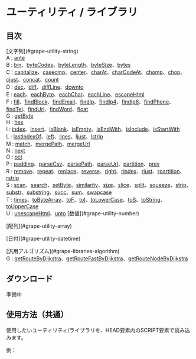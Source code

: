 # ユーティリティ / ライブラリ


## 目次


\[文字列](#grape-utility-string)
\
A 
: [ante](#grape-utility-string-ante)
\
B 
: [bin](#grape-utility-string-bin)、[byteCodes](#grape-utility-string-byteCodes)、[byteLength](#grape-utility-string-byteLength)、[byteSize](#grape-utility-string-byteSize)、[bytes](#grape-utility-string-bytes)
\
C 
: [capitalize](#grape-utility-string-capitalize)、[casecmp](#grape-utility-string-casecmp)、[center](#grape-utility-string-center)、[charAt](#grape-utility-string-charAt)、[charCodeAt](#grape-utility-string-charCodeAt)、[chomp](#grape-utility-string-chomp)、[chop](#grape-utility-string-chop)、[cjust](#grape-utility-string-cjust)、[concat](#grape-utility-string-concat)、[count](#grape-utility-string-count)
\
D 
: [dec](#grape-utility-string-dec)、[diff](#grape-utility-string-diff)、[diffLine](#grape-utility-string-diffLine)、[downto](#grape-utility-string-downto)
\
E 
: [each](#grape-utility-string-each)、[eachByte](#grape-utility-string-eachByte)、[eachChar](#grape-utility-string-eachChar)、[eachLine](#grape-utility-string-eachLine)、[escapeHtml](#grape-utility-string-escapeHtml)
\
F 
: [fill](#grape-utility-string-fill)、[findBlock](#grape-utility-string-findBlock)、[findEmail](#grape-utility-string-findEmail)、[findIp](#grape-utility-string-findIp)、[findIp4](#grape-utility-string-findIp4)、[findIp6](#grape-utility-string-findIp6)、[findPhone](#grape-utility-string-findPhone)、[findTel](#grape-utility-string-findTel)、[findUrl](#grape-utility-string-findUrl)、[findWord](#grape-utility-string-findWord)、[float](#grape-utility-string-float)
\
G 
: [getByte](#grape-utility-string-getByte)
\
H 
: [hex](#grape-utility-string-hex)
\
I 
: [index](#grape-utility-string-index)、[insert](#grape-utility-string-insert)、[isBlank](#grape-utility-string-isBlank)、[isEmpty](#grape-utility-string-isEmpty)、[isEndWith](#grape-utility-string-isEndWith)、[isInclude](#grape-utility-string-isInclude)、[isStartWith](#grape-utility-string-isStartWith)
\
L 
: [lastIndexOf](#grape-utility-string-lastIndexOf)、[left](#grape-utility-string-left)、[lines](#grape-utility-string-lines)、[ljust](#grape-utility-string-ljust)、[lstrip](#grape-utility-string-lstrip)
\
M 
: [match](#grape-utility-string-match)、[mergePath](#grape-utility-string-mergePath)、[mergeUrl](#grape-utility-string-mergeUrl)
\
N 
: [next](#grape-utility-string-next)
\
O 
: [oct](#grape-utility-string-oct)
\
P 
: [padding](#grape-utility-string-padding)、[parseCsv](#grape-utility-string-parseCsv)、[parsePath](#grape-utility-string-parsePath)、[parseUrl](#grape-utility-string-parseUrl)、[partition](#grape-utility-string-partition)、[prev](#grape-utility-string-prev)
\
R 
: [remove](#grape-utility-string-remove)、[repeat](#grape-utility-string-repeat)、[replace](#grape-utility-string-replace)、[reverse](#grape-utility-string-reverse)、[right](#grape-utility-string-right)、[rindex](#grape-utility-string-rindex)、[rjust](#grape-utility-string-rjust)、[rpartition](#grape-utility-string-rpartition)、[rstrip](#grape-utility-string-rstrip)
\
S 
: [scan](#grape-utility-string-scan)、[search](#grape-utility-string-search)、[setByte](#grape-utility-string-setByte)、[similarity](#grape-utility-string-similarity)、[size](#grape-utility-string-size)、[slice](#grape-utility-string-slice)、[split](#grape-utility-string-split)、[squeeze](#grape-utility-string-squeeze)、[strip](#grape-utility-string-strip)、[substr](#grape-utility-string-substr)、[substring](#grape-utility-string-substring)、[succ](#grape-utility-string-succ)、[sum](#grape-utility-string-sum)、[swapcase](#grape-utility-string-swapcase)
\
T 
: [times](#grape-utility-string-times)、[toByteArray](#grape-utility-string-toByteArray)、[toF](#grape-utility-string-toF)、[toI](#grape-utility-string-toI)、[toLowerCase](#grape-utility-string-toLowerCase)、[toS](#grape-utility-string-toS)、[toString](#grape-utility-string-toString)、[toUpperCase](#grape-utility-string-toUpperCase)
\
U 
: [unescapeHtml](#grape-utility-string-unescapeHtml)、[upto](#grape-utility-string-upto)
\[数値](#grape-utility-number)


\[配列](#grape-utility-array)


\[日付](#grape-utility-datetime)


\[汎用アルゴリズム](#grape-libraries-algorithm)
\
G 
: [getRouteByDijkstra](#grape-libraries-algorithm-getRouteByDijkstra)、[getRouteFastByDijkstra](#grape-libraries-algorithm-getRouteFastByDijkstra)、[getRouteNodeByDijkstra](#grape-libraries-algorithm-getRouteNodeByDijkstra)

## ダウンロード

準備中

## 使用方法（共通）


使用したいユーティリティ/ライブラリを、HEAD要素内のSCRIPT要素で読み込みます。

例：
\
    <script src="./grape-utility-string.js"></script>
    <script type="text/javascript">
    
    \// 自動的に変数 $ustr が定義されます。
    $ustr.capitalize( "hello" );   // -> "Hello"
    
    \// 任意の変数に割り当てることもできます。
    var foo = new $UStr();
    foo.capitalize( "world" );    // -> "World"
    
    \// インスタンス生成時に文字列を設定し、メソッドチェーンを使用することもできます。
    var bar = new $UStr( "utility" );
    bar.capitalize.center( 15, '-' );  // -> "----Utility----"
    
    </script>


## 文字列

<a name="grape-utility-string"></a><a name="grape-utility-string-ante"></a>
### ante


anteはantecessorの略

\
_本メソッドは、[prev](#grape-utility-string-prev)の別名です。_


<a name="grape-utility-string-bin"></a>
### bin


文字列を2進数とみなし、整数（数値）に変換します。
文字列の先頭に0bを含むことができます。
数値に変換できない場合には、0を返します。

\
\
Number ret = bin( String str )

\
str : 
変換対象の文字列を指定します。
\
ret : 
変換した数値を返します。
\

\
_関連：[dec](#grape-utility-string-dec)、[hex](#grape-utility-string-hex)、[oct](#grape-utility-string-oct)_


<a name="grape-utility-string-byteCodes"></a>
### byteCodes


\
_本メソッドは、[toByteArray](#grape-utility-string-toByteArray)の別名です。_


<a name="grape-utility-string-byteLength"></a>
### byteLength


\
_本メソッドは、[byteSize](#grape-utility-string-byteSize)の別名です。_


<a name="grape-utility-string-byteSize"></a>
### byteSize


文字列のbyteサイズを取得します。

\
\
Number ret = byteSize( String str )

\
str : 
文字列を指定します。
\
ret : byte
サイズを返します。
\

\
_本メソッドは、[byteLength](#grape-utility-string-byteLength)の別名です。
関連：[eachByte](#grape-utility-string-eachByte)、[getByte](#grape-utility-string-getByte)、[toByteArray](#grape-utility-string-toByteArray)_


<a name="grape-utility-string-bytes"></a>
### bytes


\
_本メソッドは、[eachByte](#grape-utility-string-eachByte)の別名です。_


<a name="grape-utility-string-capitalize"></a>
### capitalize


文字列（英単語）の最初の1文字目を大文字にします。

\
\
String ret = capitalize( String str )

\
str : 
変換対象の文字列を指定します。
\
ret : 
変換後の文字列を返します。
\

例：
\
    $ustr.capitalize( "capitalize" );
    > "Capitalize"

\
_関連：[casecmp](#grape-utility-string-casecmp)、[toLowerCase](#grape-utility-string-toLowerCase)、[toUpperCase](#grape-utility-string-toUpperCase)_


<a name="grape-utility-string-casecmp"></a>
### casecmp


大文字小文字を区別せずに比較します。
文字が異なる場合には、ソート順位の前後で、-1か1を返します。

\
\
Number ret = casecmp( String str1, String str2 )

\
str1 : 
比較元の文字列を指定します。
\
str2 : 
比較先の文字列を指定します。
\
ret : (0)
同じ (-1)比較元が先 (1)比較元が後
\

例：
\
    $ustr.casecmp( "abc", "Abc" );
    > 0
    $ustr.casecmp( "abc", "def" );
    > -1
          
\
_関連：[capitalize](#grape-utility-string-capitalize)、[toLowerCase](#grape-utility-string-toLowerCase)、[toUpperCase](#grape-utility-string-toUpperCase)_


<a name="grape-utility-string-center"></a>
### center


文字列を指定文字数内で中央寄せをします。

\
String ret = center( String str, Number num, String pad = " " )
\
str : 
中央寄せしたい文字列を指定します。
\
num : 
中央寄せする行の最大文字数を指定します。
\
pad : (option) 
中央寄せの際に埋める文字（デフォルトは空白文字）を指定します。
\
ret : 
中央寄せした文字列を返します。
\

例：
\
    $ustr.center( "center", 10 );
    > "  center  "
    $ustr.center( "center", 15, "-*" );
    > "-*-*center-*-*-"


\
_関連：[right](#grape-utility-string-right)、[left](#grape-utility-string-left)_


<a name="grape-utility-string-charAt"></a>
### charAt


JavaScriptのStringオブジェクトのメソッド、String.charAtと同一です。
指定文字中の、指定位置の文字を返します。
文字の位置は、1文字目を0として指定します。

\
\
String ret = charAt( String str, Number num )

\
str : 
文字列を指定します
\
num : 
取得したい文字位置を指定します。
\
ret : 
指定位置の文字を返します。
\

\
_関連：[eachChar](#grape-utility-string-eachChar)_


<a name="grape-utility-string-charCodeAt"></a>
### charCodeAt


JavaScriptのStringオブジェクトのメソッド、String.charAtと同一です。
指定文字数の指定位置の文字コード（バイトコード）を返します。
文字の位置は、1文字目を0として指定します。
文字の位置は、byte数ではなく、文字数であるため、マルチバイト文字も1文字として扱います。

\
\
String ret = charCodeAt( String str, Number num )

\
str : 
文字列を指定します
\
num : 
取得したい文字位置を指定します。
\
ret : 
指定位置の文字コードを返します。
\

\
_関連：[getByte](#grape-utility-string-getByte)、[eachByte](#grape-utility-string-eachByte)_


<a name="grape-utility-string-chomp"></a>
### chomp


文字列の末尾の改行コードを消した文字列を返します
\r, \n, \r\n は、いずれも1つの改行コードとして処理します。

\
\
String ret = chomp( String str )

\
str : 
末尾の改行コードを削除したい文字列を指定します。
\
ret : 
末尾の改行コードを削除した文字列を返します。
\

<a name="grape-utility-string-chop"></a>
### chop


文字列の末尾の文字を消した文字列を返します
ただし、末尾が\r\nによる2byteの改行コードだった場合には、2byte分を削除します。

\
\
String ret = chomp( String str )

\
str : 
末尾の文字を削除したい文字列を指定します。
\
ret : 
末尾の文字を削除した文字列を返します。
\

<a name="grape-utility-string-cjust"></a>
### cjust


\
_本メソッドは、[center](#grape-utility-string-center)の別名です。_


<a name="grape-utility-string-concat"></a>
### concat


JavaScriptのStringオブジェクトのメソッド、String.concatと同一です。
２つの文字列を連結して、１つの文字列にして返します。

\
\
String ret = concat( String org, String dest )

\
org : 
連結したい元の文字列を指定します。
\
dest : 
連結したい先の文字列を指定します。
\
ret : 
連結した文字列を返します。
\

<a name="grape-utility-string-count"></a>
### count


文字列中に含まれる、指定文字（正規表現文字列）の数を返します。
第三引数以降を指定した場合には、AND条件で対象を絞り込むことが可能です。
条件が複数存在する場合には、第四、第五引数など可変長引数での指定が可能で、これらの条件同士はANDとなります。
また、一致条件には文字列の他、正規表現を使用することが可能です。

\
\
Number ret = count( String str, String phraze, String conditions... )

\
str : 
検索元の文字列を指定します。
\
phraze : 
カウントしたい文字列（正規表現文字列）を指定します。
\
conditions : (option) 
絞り込み条件を追加指定します。
\
ret : 
カウント数を返します。
\

<a name="grape-utility-string-dec"></a>
### dec


文字列を10進数の整数（数値）に変換します。
文字列の先頭に¥または$を含むことができます。
また、文字列中に,を含むことができます。
小数点以下は無視されます。
数値に変換できない場合には、0を返します。

\
\
Number ret = dec( String str )

\
str : 
変換対象の文字列を指定します。
\
ret : 
変換した数値を返します。
\

\
_関連：[bin](#grape-utility-string-bin)、[float](#grape-utility-string-float)、[hex](#grape-utility-string-hex)、[oct](#grape-utility-string-oct)_


<a name="grape-utility-string-diff"></a>
### diff


指定した2つの文字列を比較し、同一部、追加部、削除部を出力します。
例えば、"apple"と"approach"を比較した場合に、
"apple"という文字列を編集して、"approach"という文字列にするために必要な、
編集内容が比較結果として出力されます。
具体的には、"app"は同一、"le"は削除。"roach"を追加、です。

比較結果は、以下の様なオブジェクトによる配列で返します。
配列に格納される順序は、比較元文字列を編集する順序と一致します。
\
    return_value = [
    {
    value: "app",
    type: "="
    },
    {
    value: "le",
    type: "-"
    },
    {
    value: "roach",
    type: "+"
    },
    ]

"value"のキー名には、編集内容の文字列が格納されます。
"type"のキー名には、編集方法が格納されます。
編集方法は、以下の3種類です。
\= : 編集なし。比較元と比較先で同一の文字列であることを示す。
\- : 比較元から削除される文字列
\+ : 比較先から追加された文字列

\
\
Array ret = diff( String org, String dest )

\
org : 
比較元の文字列を指定します。
\
dest : 
比較先の文字列を指定します。
\
ret : 
比較結果のオブジェクトによる配列を返します。
\

\
_関連：[diffLine](#grape-utility-string-diffLine)_


<a name="grape-utility-string-diffLine"></a>
### diffLine


指定した2つの文字列を比較し、行単位で同一部、追加部、削除部を出力します。
使用方法や戻り値の形式は、 <span class="relations">[diff](#grape-utility-string-diff)</span> と同様です。
本メソッドが異なる点は、行単位で差分を算出することであり、行内の文字の部分的な差位は出力しません。

比較結果は、以下の様なオブジェクトによる配列で返します。
配列に格納される順序は、比較元の行の順序と同一です。
\
    return_value = [
    {
    value: "1st line\n2nd line\n",
    type: "="
    },
    {
    value: "3rd line",
    type: "-"
    },
    {
    value: "4th line",
    type: "+"
    },
    ]

"value"のキー名には、行単位の文字列が配列で格納されます。
"type"のキー名には、編集方法が格納されます。
編集方法は、以下の3種類です。
\= : 編集なし。比較元と比較先で同一の行であることを示す。
\- : 比較元から削除される行
\+ : 比較先から追加された行

\
\
Array ret = diffLine( String org, String dest )

\
org : 
比較元の文字列を指定します。
\
dest : 
比較先の文字列を指定します。
\
ret : 
比較結果のオブジェクトによる配列を返します。
\

\
_関連：[diff](#grape-utility-string-diff)_


<a name="grape-utility-string-downto"></a>
### downto


開始文字列が、終了文字列になるまで「前の文字列」を繰り返し生成し、引数に指定の関数を実行します。
また、生成した「前の文字列」は、配列で戻り値として返します。
「前の文字列」がどの様に生成されるかは、 <span class="relations">[ante](#grape-utility-string-ante)、[prev](#grape-utility-string-prev)</span> を参照してください。
開始文字列から「前の文字列」を繰り返し生成する延長線上に終了文字列が無い場合には、生成される文字列は開始文字列のみとなります。
ただし、65535件を超えるて「前の文字列」は生成されません。

\
\
Array ret = downto( String org, String dest, Function block )

\
org : 
開始文字列を指定します。
\
dest : 
終了文字列を指定します。
\
ret : 
生成した文字列を配列で返します。
\

例：
\
    $ustr.downto( "d", "a" );
    > [ "d", "c", "b", "a" ]
    
    $ustr.upto( "b0b", "a9x", function( str ){ console.log(str) } );
    > "b0b"
    > "b0a"
    > "a9z"
    > "a9y"
    > "a9x"
    > [ "b0b", "b0a", "a9z", "a9y", "a9x" ]

\
_関連：[ante](#grape-utility-string-ante)、[prev](#grape-utility-string-prev)、[upto](#grape-utility-string-upto)_


<a name="grape-utility-string-each"></a>
### each


\1行づつ取り出して、ブロックを実行します

\
\
each( String str, Function fnc )

\
str : 
文字列(複数行)を指定します。
\
fnc : 1
行につき1回、thisに取り出した文字列を引き渡して実行します。
\

例：
\
    $ustr.each( "abc\ndef", function(){ 
    console.log( this ) 
    } );
    > "abc"
    > "def"

\
_本メソッドは、[eachLine](#grape-utility-string-eachLine)、[lines](#grape-utility-string-lines)の別名です。
関連：[byteSize](#grape-utility-string-byteSize)、[eachByte](#grape-utility-string-eachByte)、[eachChar](#grape-utility-string-eachChar)_


<a name="grape-utility-string-eachByte"></a>
### eachByte


\1byteづつ取り出して、ブロックを実行します

\
\
eachByte( String str, Function fnc )

\
str : 
文字列(複数行)を指定します。
\
fnc : 1byte
につき1回、thisに取り出したバイトコードを引き渡して実行します。
\

例：
\
    $ustr.eachByte( "abc", function(){ 
    console.log( this ) 
    } );
    > 0x61
    > 0x62
    > 0x63

\
_関連：[byteSize](#grape-utility-string-byteSize)、[each](#grape-utility-string-each)、[eachChar](#grape-utility-string-eachChar)、[toByteArray](#grape-utility-string-toByteArray)、[charCodeAt](#grape-utility-string-charCodeAt)_


<a name="grape-utility-string-eachChar"></a>
### eachChar


\1文字づつ取り出して、ブロックを実行します。
ただし、¥r¥nによる改行コードは2文字として扱われます

\
\
eachChar( String str, Function fnc )

\
str : 
文字列(複数行)を指定します。
\
fnc : 1
文字につき1回、thisに取り出した文字列を引き渡して実行します。
\

例：
\
    $ustr.eachChar( "abc", function(){ 
    console.log( this ) 
    } );
    > "a"
    > "b"
    > "c"

\
_関連：[each](#grape-utility-string-each)、[eachByte](#grape-utility-string-eachByte)、[charAt](#grape-utility-string-charAt)_


<a name="grape-utility-string-eachLine"></a>
### eachLine


\
_本メソッドは、[each](#grape-utility-string-each)の別名です。_


<a name="grape-utility-string-escapeHtml"></a>
### escapeHtml


文字列中の、以下の文字をエスケープ処理します。
&lt;（大なり）、&gt;（小なり）、&amp;（アンパサンド）、"（ダブルクォート）、'（シングルクォート）

\
\
String ret = escapeHtml( String str )

\
str : 
エスケープ対象の文字列を指定します。
\
ret : 
エスケープ後の文字列を返します。
\

\
_関連：[unescapeHtml](#grape-utility-string-unescapeHtml)_


<a name="grape-utility-string-fill"></a>
### fill


\
_本メソッドは、[padding](#grape-utility-string-padding)の別名です。_


<a name="grape-utility-string-findBlock"></a>
### findBlock


指定文字列中から、指定の囲み文字内の文字列を配列で取得します。
囲み文字の初期値は"(ダブルクォーテーション)です。
囲み文字を"(ダブルクォーテーション)とした場合に、""や¥"、\"といった記述でエスケープを許可するかどうかを指定することが可能です。
文字列中に囲み文字の開始が存在したが、終了が存在しなかった場合には、それらは囲み文字としては扱われません。
囲み文字列内が0文字であった場合（空文字）には、本メソッドの戻り値として空文字（を含んだ配列）が取得されます。
囲み文字が１つも取得されなかった場合には、空の配列が取得されます。

\
\
Array ret = findBlock( String str, String block, Boolean allowNest, Boolean isEscapeSameChar, Boolean isEscapeReverseSolidus )

\
str : 
検索対象の文字列を指定します。
\
block : (option)  
囲み文字を指定します。デフォルトは"（バックスラッシュ）。
\2文字指定した場合には、1文字目を囲み文字の開始、2文字目を囲み文字の終了とみなします。
\
allowNest : (option)  
囲み文字が開始と終了で異なる場合に、ネストを許可するか？デフォルトはtrue 
\
isEscapeSameChar : (option) 
囲み文字と同じ文字を連続で2つ記述した場合にはエスケープとみなし、
通常の文字1文字分として扱います。（囲み文字として機能しません）デフォルトはtrue
\
isEscapeReverseSolidus : (option) 
¥や\（バックスラッシュ）をエスケープ文字として扱い、囲み文字の直前に記述された場合には、
囲み文字を通常の1文字分として扱います。（囲み文字として機能しません）デフォルトはfalse
\
ret : 
取得された囲み文字内の文字列（複数の場合あり）を配列で返します。
\

例：
\
    $ustr.findBlock( 'abc"def"ghi' );
    > [ 'def' ]
    $ustr.findBlock( 'ab"cd""e\"fg"hi', '"', true, true );
    > [ 'cd"e"fg' ]
    $ustr.findBlock( "abc<def>ghi<jkl>", "<>", false, false );
    > [ "def", "jkl" ]


<a name="grape-utility-string-findEmail"></a>
### findEmail


指定文字列中からメールアドレスのフォーマットと一致する文字列を抽出して、配列で返します。
strictフラグを指定した場合には、マッチさせるメールアドレスのフォーマットが厳格になります。
具体的には、HTMLのINPUT要素のTYPE=EMAILとした時に入力が許容されるフォーマットと一致します。
このフォーマット（strict時）は、RFC5322をベースとしていますが、過去に携帯電話向けのアドレス等で
規約に合致しないものが現在でも使用されている経緯があり、厳密にはRFC5322には準拠していません。
strictフラグのデフォルトはtrueです。

\
\
Array ret = findEmail( String str, Boolean strict )

\
str : 
対象の文字列を指定します。
\
strict : (option) 
できるだけ厳密にメールアドレスにマッチさせるか否かを指定します。
\
ret : 
抽出したメールアドレス文字列を配列で返します。
\

\
_関連：[findPhone](#grape-utility-string-findPhone)、[findIp](#grape-utility-string-findIp)、[findWord](#grape-utility-string-findWord)、[findUrl](#grape-utility-string-findUrl)_


<a name="grape-utility-string-findIp"></a>
### findIp


指定文字列中からIPアドレスのフォーマットと一致する文字列を抽出して、配列で返します。
本メソッドでは、IPv4及びIPv6両方のアドレスに対応し、CIDR表記にもマッチします。

\
\
Array ret = findIp( String str )

\
str : 
対象の文字列を指定します。
\
ret : 
抽出したURL文字列を配列で返します。
\

\
_関連：[findEmail](#grape-utility-string-findEmail)、[findIp4](#grape-utility-string-findIp4)、[findIp6](#grape-utility-string-findIp6)、[findPhone](#grape-utility-string-findPhone)、[findUrl](#grape-utility-string-findUrl)、[findWord](#grape-utility-string-findWord)_


<a name="grape-utility-string-findIp4"></a>
### findIp4


指定文字列中からIPv4のフォーマットと一致する文字列を抽出して、配列で返します。
本メソッドでは、IPv4のアドレスに対応し、CIDR表記にもマッチします。

\
\
Array ret = findIp4( String str )

\
str : 
対象の文字列を指定します。
\
ret : 
抽出したURL文字列を配列で返します。
\

\
_関連：[findEmail](#grape-utility-string-findEmail)、[findIp](#grape-utility-string-findIp)、[findIp6](#grape-utility-string-findIp6)、[findPhone](#grape-utility-string-findPhone)、[findUrl](#grape-utility-string-findUrl)、[findWord](#grape-utility-string-findWord)_


<a name="grape-utility-string-findIp6"></a>
### findIp6


指定文字列中からIPv6のフォーマットと一致する文字列を抽出して、配列で返します。
本メソッドでは、IPv6のアドレスに対応し、CIDR表記にもマッチします。

\
\
Array ret = findIp6( String str )

\
str : 
対象の文字列を指定します。
\
ret : 
抽出したURL文字列を配列で返します。
\

\
_関連：[findEmail](#grape-utility-string-findEmail)、[findIp](#grape-utility-string-findIp)、[findIp4](#grape-utility-string-findIp4)、[findPhone](#grape-utility-string-findPhone)、[findUrl](#grape-utility-string-findUrl)、[findWord](#grape-utility-string-findWord)_


<a name="grape-utility-string-findPhone"></a>
### findPhone


指定文字列中から電話番号のフォーマットと一致する文字列を抽出して、配列で返します。
電話番号のフォーマットは、日本の電話番号（携帯電話を含む）を対象とし、国際電話番号を含むことができます。
短縮ダイヤルなどの#（スクエア）や*（スター）には対応していません。
strictフラグを指定した場合には、マッチさせる電話番号のフォーマットが厳格になります。
具体的には、市外局番の無いものは電話番号とはみなしません。
また、先頭は国際電話番号で日本を表す「81」か国内電話番号を表す「0」に始まり、
固定電話では、市外局番と市内局番の合計が5桁、加入者番号が4桁である必要があります。
携帯電話・PHSでは、090または070の後に、４桁+4桁の計8桁の加入者番号が続く必要があります。
市外局番、市内局番、加入者番号間の、"-"や"(",")"は電話番号に含むことができます。
strictフラグのデフォルトはtrueです。

\
\
Array ret = findPhone( String str, Boolean strict )

\
str : 
対象の文字列を指定します。
\
strict : (option) 
できるだけ厳密に電話番号にマッチさせるか否かを指定します。
\
ret : 
抽出した電話番号文字列を配列で返します。
\

\
_関連：[findEmail](#grape-utility-string-findEmail)、[findWord](#grape-utility-string-findWord)、[findUrl](#grape-utility-string-findUrl)_


<a name="grape-utility-string-findTel"></a>
### findTel


\
_本メソッドは、[findPhone](#grape-utility-string-findPhone)の別名です。_


<a name="grape-utility-string-findUrl"></a>
### findUrl


指定文字列中からURLのフォーマットと一致する文字列を抽出して、配列で返します。
strictフラグを指定した場合には、マッチさせるURLのフォーマットが厳格になります。
具体的には、RFC2396/3986に準拠した、スキーマを含んだ絶対パスのURLとマッチします。
strictフラグのデフォルトはtrueです。
strictフラグがfalseの場合には、相対パスともマッチします。

\
\
Array ret = findUrl( String str, Boolean strict )

\
str : 
対象の文字列を指定します。
\
strict : (option) 
できるだけ厳密にURLにマッチさせるか否かを指定します。
\
ret : 
抽出したURL文字列を配列で返します。
\

\
_関連：[findEmail](#grape-utility-string-findEmail)、[findIp](#grape-utility-string-findIp)、[findPhone](#grape-utility-string-findPhone)、[findWord](#grape-utility-string-findWord)、[parseUrl](#grape-utility-string-parseUrl)_


<a name="grape-utility-string-findWord"></a>
### findWord


文字列（英文）を単語単位に分割して、配列で返します。

\
\
Array ret = findWord( String str )

\
str : 
分割対象の文字列を指定します。
\
ret : 
配列を返します。
\

例：
\
    $ustr.findWord( "This is commonFunctions" );
    > [ "This", "is", "common", "Functions" ]


\
_関連：[findEmail](#grape-utility-string-findEmail)、[findIp](#grape-utility-string-findIp)、[findPhone](#grape-utility-string-findPhone)、[findUrl](#grape-utility-string-findUrl)_


<a name="grape-utility-string-float"></a>
### float


文字列を実数（小数を含んだ数値）とみなして変換します。
文字列の先頭に¥または$を含むことができます。
また、文字列中に,を含むことができます。
変換できない場合には、0を返します。

\
\
Number ret = float( String str )

\
str : 
変換対象の文字列を指定します。
\
ret : 
変換した数値を返します。
\

\
_関連：[dec](#grape-utility-string-dec)_


<a name="grape-utility-string-getByte"></a>
### getByte


文字列の指定byte目の、任意のバイトコードを取得します。
位置は0オリジンで指定し、1byte目を0。2byte目を1とします。
マイナス値を指定した場合には、文字列の末尾から数えたbyte数となり、
\-1は末尾のバイトコードを、-2は末尾から2番目のバイトコードとなります。
範囲外の位置を指定した場合には、0を返します。

\
\
Number ret = getByte( String str, Number index )

\
str : 
対象の文字列を指定します。
\
index : 
取得したいbyte単位の位置
\
ret : 
バイトコードを返します。
\

\
_関連：[byteSize](#grape-utility-string-byteSize)、[eachByte](#grape-utility-string-eachByte)、[setByte](#grape-utility-string-setByte)、[toByteArray](#grape-utility-string-toByteArray)、[charAt](#grape-utility-string-charAt)、[charCodeAt](#grape-utility-string-charCodeAt)_


<a name="grape-utility-string-hex"></a>
### hex


文字列を16進数とみなし、整数（数値）に変換します。
文字列の先頭に0xを含むことができます。
数値に変換できない場合には、0を返します。

\
\
Number ret = hex( String str )

\
str : 
変換対象の文字列を指定します。
\
ret : 
変換した数値を返します。
\

\
_関連：[bin](#grape-utility-string-bin)、[dec](#grape-utility-string-dec)、[oct](#grape-utility-string-oct)_


<a name="grape-utility-string-index"></a>
### index


文字列内に指定の文字列（正規表現文字列）が含まれているとき、最初に見つかった位置を返します。
文字の位置は、1文字目を0、2文字目を1とし、文字列が含まれていない時にはnullを返します。
offsetに文字位置を指定した場合には、それ以前の文字列を無視します。
offsetは文字列の先頭から数えて、1文字目を0、2文字目を1として指定します。
offsetに3を指定した場合には、3文字目以前を無視して処理します。

\
\
Number ret = index( String str, String phraze, Number offset )

\
str : 
判定対象の文字列を指定します。
\
phraze : 
判定対象に含まれる文字列（正規表現文字列）を指定します。
\
offset : (option) 
検索を開始する文字位置を指定します。
\
ret : str
内のphrazeを含む位置を返します。
\

\
_関連：[isInclude](#grape-utility-string-isInclude)、[rindex](#grape-utility-string-rindex)、[lastIndexOf](#grape-utility-string-lastIndexOf)、[search](#grape-utility-string-search)_


<a name="grape-utility-string-insert"></a>
### insert


文字列中の指定位置に文字列を挿入して返します。

\
\
String ret = insert( String str, Number index, String other )

\
str : 
挿入先の文字列を指定します。
\
index : 
挿入位置を指定します。0は文字の先頭。1は1文字目の後。-1は文末、-2は最後の文字の前に挿入します。
\
other : 
挿入したい文字列を指定します。
\
ret : 
挿入後の文字列を返します。
\

例：
\
    $ustr.insert( "aaa", 0, "_bbb_" );
    > "_bbb_aaa"
    $ustr.insert( "aaa", 1, "_bbb_" );
    > "a_bbb_aa"
    $ustr.insert( "aaa", -1, "_bbb_" );
    > "aaa_bbb_"

<a name="grape-utility-string-isBlank"></a>
### isBlank


\
_本メソッドは、[isEmpty](#grape-utility-string-isEmpty)の別名です。_


<a name="grape-utility-string-isEmpty"></a>
### isEmpty


文字列が空文字か否かを返します。

\
\
Boolean ret = isEmpty( String str )

\
str : 
判定対象の文字列を指定します。
\
ret : 
空文字（またはNULL、undefined）ならばtrue、そうでなければfalseを返します。
\

<a name="grape-utility-string-isEndWith"></a>
### isEndWith


文字列の末尾が指定の文字列（正規表現文字列）であるか否かを返す

\
\
Boolean ret = isEndWith( String str, String phraze )

\
str : 
判定対象の文字列を指定します。
\
phraze : 
末尾の文字列（正規表現文字列）を指定します。
\
ret : str
の末尾がphrazeであるならばtrue、そうでなければfalseを返します。
\

例：
\
    $ustr.isEndWith( "abc,def", "def" );
    > true

\
_関連：[isStartWith](#grape-utility-string-isStartWith)、[isInclude](#grape-utility-string-isInclude)_


<a name="grape-utility-string-isInclude"></a>
### isInclude


文字列内に指定の文字列（正規表現文字列）が含まれているか否かを返す

\
\
Boolean ret = isInclude( String str, String phraze )

\
str : 
判定対象の文字列を指定します。
\
phraze : 
判定対象に含まれる文字列（正規表現文字列）を指定します。
\
ret : str
内にphrazeを含むならばtrue、そうでなければfalseを返します。
\

例：
\
    $ustr.isInclude( "abc,def", "[\w]+" );
    > true

\
_関連：[isEndWith](#grape-utility-string-isEndWith)、[isStartWith](#grape-utility-string-isStartWith)、[index](#grape-utility-string-index)_


<a name="grape-utility-string-isStartWith"></a>
### isStartWith


文字列の先頭が指定の文字列（正規表現文字列）であるか否かを返す

\
\
Boolean ret = isStartWith( String str, String phraze )

\
str : 
判定対象の文字列を指定します。
\
phraze : 
先頭の文字列（正規表現文字列）を指定します。
\
ret : str
の先頭がphrazeであるならばtrue、そうでなければfalseを返します。
\

例：
\
    $ustr.isStartWith( "abc,def", "abc" );
    > true

\
_関連：[isInclude](#grape-utility-string-isInclude)、[isEndWith](#grape-utility-string-isEndWith)_


<a name="grape-utility-string-lastIndexOf"></a>
### lastIndexOf


JavaScriptのStringオブジェクトのメソッド、String.lastIndexOfと同一です。
指定文字列の後方から、最初に見つかった指定のフレーズと一致する文字位置を検索し、返します。
文字位置は1文字目を0とし、一致するフレーズが無い場合には-1を返します。
また、検索開始位置を指定した場合には、その文字位置よりも前方を検索します。

\
\
String ret = lastIndexOf( String str, String phraze, Number from )

\
str : 
検索したい文字列を指定します。
\
phraze : 
検索したいフレーズ文字列を指定します。
\
from : (option) 
検索開始位置を指定します。
\
ret : 
最初に一致した位置を返します。
\

\
_関連：[rindex](#grape-utility-string-rindex)、[isInclude](#grape-utility-string-isInclude)、[index](#grape-utility-string-index)、[search](#grape-utility-string-search)_


<a name="grape-utility-string-left"></a>
### left


\
_本メソッドは、[ljust](#grape-utility-string-ljust)の別名です。_


<a name="grape-utility-string-lines"></a>
### lines


\
_本メソッドは、[each](#grape-utility-string-each)の別名です。_


<a name="grape-utility-string-ljust"></a>
### ljust


文字列を指定文字数内で左寄せします。

\
String ret = ljust( String str, Number num, String pad = " " )
\
str : 
左寄せしたい文字列を指定します。
\
num : 
左寄せする行の最大文字数を指定します。
\
pad : (option) 
左寄せの際に埋める文字（デフォルトは空白文字）を指定します。
\
ret : 
左寄せした文字列を返します。
\

例：
\
    $ustr.ljust( "left", 10 );
    > "left      "
    $ustr.ljust( "left", 15, "-*" );
    > "left-*-*-*-*-*-"

<a name="grape-utility-string-lstrip"></a>
### lstrip


行頭の空白、タブ、改行コードを削除して返します。

\
\
String ret = lstrip( String str )

\
str : 
削除対象の文字列を指定します。
\
ret : 
削除後の文字列を返します。
\

\
_関連：[rstrip](#grape-utility-string-rstrip)、[strip](#grape-utility-string-strip)_


<a name="grape-utility-string-match"></a>
### match


JavaScriptのStringオブジェクトのメソッド、String.matchと同一です。
指定文字列中の、指定フレーズ（または正規表現オブジェクト）と一致する時、一致した部分の文字列を配列で返します。
一致しなかった場合には、nullを返します。

\
\
Array ret = match( String str, String phraze )

\
str : 
検索したい文字列を指定します。
\
phraze : 
検索したいフレーズ文字列（または正規表現オブジェクト）を指定します。
\
ret : 
一致した文字列を配列で返します。
\

<a name="grape-utility-string-mergePath"></a>
### mergePath


２つのパス文字列を合成して、１つの絶対パスのURLを生成します。
合成元になる絶対パスと、相対パスによる組み合わせで指定されることを想定しています。
２つとも絶対パスを指定した場合には合成をせず、２つ目のパスが優先されます。
２つとも相対パスであった場合には、１つ目のパスをカレントと見なして、合成します。
パスの最後が"/"ではない場合。例えば、"/foo/bar/baz"の時。
"baz"はファイルとみなされ、"/foo/bar/"がディレクトリとして扱われます。
"baz"をディレクトリとして扱いたい場合には、"baz/"の様に、最後に"/"を付ける必要があります。
合成元のパス（両方または片方）が、パスとして認識できなかった場合には、nullを返します。

\
\
String ret = mergePath( String path1, String path2 )

\
path1 : 
合成元のパス（１つ目）文字列を指定します。
\
path2 : 
合成元のパス（２つ目）文字列を指定します。
\
ret : 
合成結果のパスを返します。
\

\
_関連：[findUrl](#grape-utility-string-findUrl)、[parsePath](#grape-utility-string-parsePath)、[mergeUrl](#grape-utility-string-mergeUrl)_


<a name="grape-utility-string-mergeUrl"></a>
### mergeUrl


２つのURL文字列を合成して、１つの絶対パスのURLを生成します。
合成元になる絶対パスのURLと、相対パスによる組み合わせで指定されることを想定しています。
２つとも絶対パスのURLを指定した場合には合成をせず、２つ目のURLが優先されます。
２つとも相対パスであった場合には、１つ目のURL上のパスをカレントと見なして、合成します。
URLのパス部の最後が"/"ではない場合。例えば、"http://exsample.com/foo/bar"の時。
"bar"はファイルとみなされ、"/foo/"がカレントのパスとして扱われます。
"bar"をディレクトリとして扱いたい場合には、"bar/"の様に、最後に"/"を付ける必要があります。
合成元のURL（両方または片方）が、URLとして認識できなかった場合には、nullを返します。

\
\
String ret = mergeUrl( String url1, String url2 )

\
url1 : 
合成元のURL（１つ目）文字列を指定します。
\
url2 : 
合成元のURL（２つ目）文字列を指定します。
\
ret : 
合成結果のURLを返します。
\

\
_関連：[findUrl](#grape-utility-string-findUrl)、[parseUrl](#grape-utility-string-parseUrl)、[mergePath](#grape-utility-string-mergePath)_


<a name="grape-utility-string-next"></a>
### next


次の文字を生成して返します。
末尾の文字が半角英字の時、aはb、bはcに更新します。
数値ならば、0は1、1は2へと更新します。
zや9などであれば、繰り上げを行います。

\
\
String ret = next( String str )

\
str : 
次の文字を生成したい対象の文字列を指定します。
\
ret : 
次の文字を返します。
\

例：
\
    $ustr.next( "1" );
    > "2"
    $ustr.next( "2" );
    > "3"
    $ustr.next( "9" );
    > "10"
    $ustr.next( "a" );
    > "b"
    $ustr.next( "ZZ" );
    > "AAA"

\
_関連：[upto](#grape-utility-string-upto)_

\
_本メソッドは、[succ](#grape-utility-string-succ)の別名です。_


<a name="grape-utility-string-oct"></a>
### oct


文字列を8進数とみなし、整数（数値）に変換します。
文字列の先頭に0oを含むことができます。
数値に変換できない場合には、0を返します。

\
\
Number ret = oct( String str )

\
str : 
変換対象の文字列を指定します。
\
ret : 
変換した数値を返します。
\

\
_関連：[bin](#grape-utility-string-bin)、[dec](#grape-utility-string-dec)、[hex](#grape-utility-string-hex)_


<a name="grape-utility-string-padding"></a>
### padding


指定の文字列で、指定の文字数を埋めます。

\
\
String ret = padding( String str, Number  num )

\
str : 
埋める文字を指定します。
\
num : 
必要な文字数を指定します。
\
ret : 
指定文字で埋めた結果を返します。
\

例：
\
    $ustr.padding( "-", 5 );
    > "-----"
    $ustr.padding( "-*", 5 );
    > "-*-*-"

\
_本メソッドは、[fill](#grape-utility-string-fill)の別名です。_

\
_関連：[times](#grape-utility-string-times)_


<a name="grape-utility-string-parseCsv"></a>
### parseCsv


指定の文字列をCSV文字列として解析し、行・列を2次元配列にして返します。
区切り文字のデフォルトは"（ダブルクォート）ですが、任意の値を指定することが可能で、タブ文字を指定すればTSVにも対応可能です。
区切り文字間（列）に何も値がなかった場合は空文字が設定されます。
各行の列数は、実際のCSVの記述に準拠するため、行ごとに列数が異なる可能性があります。
第3引数の正規化を指定した場合には、最も大きい列数に合わせ、全行の列数と統一します。
この時、CSV上で値の指定が無かった列は、nullが設定されます。

\
\
Array ret = parseCsv( String str, String delimiter, Boolean isNormalization )

\
str : 
解析対象の文字列を指定します。
\
delimiter : (option) 
区切り文字を指定します。デフォルトは,（カンマ）
\
isNormalization: (option) 
正規化処理の有無。デフォルトはfalse
\
ret : 
CSVの解析結果を2次元配列で返します。
\

例：
\
    $ustr.parseCsv( '"col1", "col2", "col3"\n1,2,3' );
    > [ 
    [ "col1", "col2", "col3" ],
    [ "1"   , "2"   , "3"    ] 
    ]
    $ustr.parseCsv( '"col1",, ""\n1,2', ",", true );
    > [ 
    [ "col1", null,   ""   ],
    [ "1"   , "2"   , null ] 
    ]


<a name="grape-utility-string-parsePath"></a>
### parsePath


指定の文字列をパス（path。コンピュータ内の特定資源の場所を示すもの。ディレクトリ名とその階層、ファイル名などで構成）として解析し、
ルート（ディレクトリ）、ディレクトリ、ファイル、デリミタなどの各部ごとに分解した連想配列を返します。
取得される連想配列のキー名が、パスを分解した際の部位名となり、以下のキー名で取得されます。
\
    path : 解析しようとした元のpath全体
    root : ルート階層。windowsの場合は"c:¥"（"c:"が取得される）、linux系では"/root/"（"root"が取得される）など
    directory : ディレクトリ部の文字列。
    directories : ディレクトリ部を1階層ごとに分割し、配列化したもの
    file : ファイル名の文字列（拡張子を含む）
    extension : 拡張子
    delimiter : ディレクトリ階層を区切る文字。"/"または"¥"

連想配列の各部位の値は、パスから取得できなかった場合にはnullが設定されます。
また、指定の文字列をパスとして解析できなかった場合には、本メソッドはnullを返します。

\
\
Object ret = parsePath( String path )

\
path : 
解析対象のパス文字列を指定します。
\
ret : 
解析結果を連想配列で返します。
\

\
_関連：[findUrl](#grape-utility-string-findUrl)、[parseUrl](#grape-utility-string-parseUrl)、[mergePath](#grape-utility-string-mergePath)_


<a name="grape-utility-string-parseUrl"></a>
### parseUrl


指定の文字列をURLとして解析し、スキーマ、ドメイン、パス、フラグメント、クエリーなどの各部ごとに分解した連想配列を返します。
取得される連想配列のキー名が、URLを分解した際の部位名となり、以下のキー名で取得されます。
\
    url : 解析しようとした元のurl全体
    schema : スキーマの文字列（末尾の:は含まない）
    user : ユーザIDの文字列
    password : パスワードの文字列
    fqdn : ホスト＋ドメイン名、またはIPv4、IPv6の文字列
    host : ホスト名の文字列
    domain : ドメイン名の文字列
    ip4 : IPv4形式だった場合の該当部の文字列
    ip6 : IPv6形式だった場合の該当部の文字列
    port : ポート番号の文字列
    path : パスの文字列
    query : クエリの文字列
    queries : クエリの文字列をkey=value形式にした、連想配列
    fragment : フラグメントの文字列

連想配列の各部位の値は、URLから取得できなかった場合にはnullが設定されます。
また、指定の文字列をURLとして解析できなかった場合には、本メソッドはnullを返します。

\
\
Object ret = parseUrl( String url )

\
url : 
解析対象のURL文字列を指定します。
\
ret : 
解析結果を連想配列で返します。
\

\
_関連：[findUrl](#grape-utility-string-findUrl)、[parsePath](#grape-utility-string-parsePath)、[mergeUrl](#grape-utility-string-mergeUrl)_


<a name="grape-utility-string-partition"></a>
### partition


文字列中に指定文字（正規表現文字列）を含む場合には、その位置を中心に、
マッチした文字列の前、マッチした文字列、マッチした文字列の後の３つの文字列に分割し、配列で返します。
マッチする箇所が無い場合には、文字列の全体、空文字、空文字の３つの文字列を配列で返します。
マッチする箇所が複数存在する場合には、最初にマッチする位置が中心となります。

\
\
Array ret = partition( String str, String phraze )

\
str : 
分割対象の文字列を指定します。
\
phraze : 
分割の中心となる文字列（正規表現文字列）を指定します。
\
ret : 
分割結果の文字列を配列で返します。
\

例：
\
    $ustr.partition( "abcdef", "cd" );
    > [ "ab", "cd", "ef" ]
    $ustr.partition( "abcdef", "[fdc]" );
    > [ "ab", "c", "def" ]
    $ustr.partition( "abcdef", "CD" );
    > [ "abcdef", "", "" ]

\
_関連：[rpartition](#grape-utility-string-rpartition)_


<a name="grape-utility-string-prev"></a>
### prev


前の文字を生成して返します。
末尾の文字が半角英字の時、cはb、bはaに更新します。
数値ならば、2は1、1は0へと更新します。
\1桁目がa、A、0の時、繰り下げが発生します。
これ以上繰り下げできない時（上記文字のみの時）、同じ文字を返します。

\
\
String ret = prev( String str )

\
str : 
前の文字を生成したい対象の文字列を指定します。
\
ret : 
前の文字を返します。
\

例：
\
    $ustr.prev( "2" );
    > "1"
    $ustr.next( "1" );
    > "0"
    $ustr.next( "10" );
    > "9"
    $ustr.next( "b" );
    > "a"
    $ustr.next( "AA" );
    > "Z"

\
_関連：[downto](#grape-utility-string-downto)、[prev](#grape-utility-string-prev)、[succ](#grape-utility-string-succ)、[upto](#grape-utility-string-upto)_

\
_本メソッドは、[ante](#grape-utility-string-ante)の別名です。_


<a name="grape-utility-string-remove"></a>
### remove


文字列から指定の文字（正規表現文字列）を削除して返します。

\
\
String ret = remove( String str, String phraze )

\
str : 
削除元の文字列を指定します。
\
phraze : 
削除したい文字列（正規表現文字列）を指定します。
\
ret : 
削除後の文字列を返します。
\

<a name="grape-utility-string-repeat"></a>
### repeat


\
_本メソッドは、[times](#grape-utility-string-times)の別名です。_


<a name="grape-utility-string-replace"></a>
### replace


JavaScriptのStringオブジェクトのメソッド、String.replaceと同一です。
指定文字列中の、指定フレーズ（または正規表現オブジェクト）と一致する時、一致した部分の文字列を指定文字列で置換し、
置換後の文字列を返します。

\
\
String ret = replace( String str, String phraze, String rep )

\
str : 
置換元の文字列を指定します。
\
phraze : 
置換したいフレーズ文字列（または正規表現オブジェクト）を指定します。
\
rep : 
置換する文字列を指定します。
\
ret : 
置換後の文字列を返します。
\

<a name="grape-utility-string-reverse"></a>
### reverse


指定文字列を逆転して返します。

\
\
String ret = reverse( String str )

\
str : 
逆転させたい文字列を指定します。
\
ret : 
逆転させた文字列を返します。
\

<a name="grape-utility-string-right"></a>
### right


\
_本メソッドは、[rjust](#grape-utility-string-rjust)の別名です。_


<a name="grape-utility-string-rindex"></a>
### rindex


文字列内に指定の文字列（正規表現文字列）が含まれているとき、最後に見つかった位置を返します。
文字の位置は、1文字目を0、2文字目を1とし、文字列が含まれていない時にはnullを返します。
offsetに文字位置を指定した場合には、それ以降の文字列を無視します。
offsetは文字列の先頭から数えて、1文字目を0、2文字目を1として指定します。
offsetに3を指定した場合には、4文字目以降を無視して処理します。

\
\
Number ret = index( String str, String phraze, Number offset )

\
str : 
判定対象の文字列を指定します。
\
phraze : 
判定対象に含まれる文字列（正規表現文字列）を指定します。
\
offset : (option) 
検索を開始する文字位置を指定します。
\
ret : str
内のphrazeを含む位置を返します。
\

\
_関連：[isInclude](#grape-utility-string-isInclude)、[index](#grape-utility-string-index)、[lastIndexOf](#grape-utility-string-lastIndexOf)、[search](#grape-utility-string-search)_


<a name="grape-utility-string-rjust"></a>
### rjust


文字列を指定文字数内で右寄せします。

\
String ret = rjust( String str, Number num, String pad = " " )
\
str : 
右寄せしたい文字列を指定します。
\
num : 
右寄せする行の最大文字数を指定します。
\
pad : (option) 
右寄せの際に埋める文字（デフォルトは空白文字）を指定します。
\

例：
\
    $ustr.rjust( "right", 10 );
    > "     right"
    $ustr.rjust( "right", 15, "-*" );
    > "-*-*-*-*-*right"

<a name="grape-utility-string-rpartition"></a>
### rpartition


文字列中に指定文字（正規表現文字列）を含む場合には、その位置を中心に、
マッチした文字列の前、マッチした文字列、マッチした文字列の後の３つの文字列に分割し、配列で返します。
マッチする箇所が無い場合には、文字列の全体、空文字、空文字の３つの文字列を配列で返します。
マッチする箇所が複数存在する場合には、最後にマッチする位置が中心となります。

\
\
Array ret = rpartition( String str, String phraze )

\
str : 
分割対象の文字列を指定します。
\
phraze : 
分割の中心となる文字列（正規表現文字列）を指定します。
\
ret : 
分割結果の文字列を配列で返します。
\

例：
\
    $ustr.rpartition( "abcdef", "cd" );
    > [ "ab", "cd", "ef" ]
    $ustr.rpartition( "abcdef", "[fdc]" );
    > [ "abcde", "f", "" ]
    $ustr.partition( "abcdef", "CD" );
    > [ "", "", "abcdef" ]

\
_関連：[partition](#grape-utility-string-partition)_


<a name="grape-utility-string-rstrip"></a>
### rstrip


行末の空白、タブ、改行コードを削除して返します。

\
\
String ret = rstrip( String str )

\
str : 
削除対象の文字列を指定します。
\
ret : 
削除後の文字列を返します。
\

\
_関連：[lstrip](#grape-utility-string-lstrip)、[strip](#grape-utility-string-strip)_


<a name="grape-utility-string-scan"></a>
### scan


文字列中の指定フレーズ（正規表現文字列）にマッチする箇所を、配列で返します。
マッチする箇所がなければ、空の配列を返します。
正規表現のパターンの中に()がある場合には、()内にマッチする箇所を、２次元配列にして返します。

\
\
Array ret = scan( String str, String phraze )

\
str : 
マッチ対象の文字列を指定します。
\
phraze : 
マッチさせたい文字列、または正規表現文字列を指定します。
\
ret : 
マッチした文字列を配列で返します。
\

例：
\
    $ustr.scan( "hello world!", "o" );
    > [ "o", "o" ]
    $ustr.scan( "hello world!", "([\w]+)" );
    > [ [ "hello" ], [ "world" ] ]
    $ustr.scan( "foo:bar, baz:qux", "([\w]+):([\w]+)" );
    > [ [ "foo", "bar" ], [ "baz", "qux" ] ]


<a name="grape-utility-string-search"></a>
### search


JavaScriptのStringオブジェクトのメソッド、String.searchと同一です。
指定文字の前方から、指定フレーズ（または正規表現オブジェクト）と一致する文字位置を検索し、返します。
一致しなかった場合には、-1を返します。

\
\
Number ret = search( String str, String phraze )

\
str : 
検索したい文字列を指定します。
\
phraze : 
検索したいフレーズ文字列（または正規表現オブジェクト）を指定します。
\
ret : 
一致した文字の位置を返します。
\

\
_関連：[rindex](#grape-utility-string-rindex)、[isInclude](#grape-utility-string-isInclude)、[index](#grape-utility-string-index)、[lastIndexOf](#grape-utility-string-lastIndexOf)_


<a name="grape-utility-string-setByte"></a>
### setByte


文字列の指定byte目を、任意のバイトコードに置き換えます。
位置は0オリジンで指定し、1byte目を0。2byte目を1とします。
マイナス値を指定した場合には、文字列の末尾から数えたbyte数となり、
\-1は末尾のバイトコードを、-2は末尾から2番目のバイトコードとなります。
範囲外の位置を指定した場合には、文字列の置き換えをせずに、
元のままの文字列が返します。

\
\
String ret = setByte( String str, Number index, Number code )

\
str : 
対象の文字列を指定します。
\
index : 
変更したいbyte単位の位置
\
code : 
置き換えるバイトコード
\
ret : 
置換後の文字列を返します
\

例：
\
    $ustr.setByte( "hello world", 1, 0x45 );
    > "hEllo world"
    $ustr.setByte( "hello world", -3, 0x52 );
    > "hello woRld"

\
_関連：[byteSize](#grape-utility-string-byteSize)、[eachByte](#grape-utility-string-eachByte)、[getByte](#grape-utility-string-getByte)、[toByteArray](#grape-utility-string-toByteArray)_


<a name="grape-utility-string-similarity"></a>
### similarity


\2つの文字列の類似度を、レーベンシュタイン距離を用いて算出して返します。
類似度は0〜1の間の小数で、1を完全一致。0は完全に異なる場合となります。

以下の様なケースの時、0.5（類似度が50%)として判定されます。
"foobar"と"fooqux"
"foo"と"foobar"

\
\
Number ret = similarity( String org, String dest )

\
org : 
比較元の文字列を指定します。
\
dest : 
比較先の文字列を指定します。
\
ret : 
類似度を数値で返します。
\

\
_関連：[diff](#grape-utility-string-diff)_


<a name="grape-utility-string-size"></a>
### size


\
_本メソッドは、[byteSize](#grape-utility-string-byteSize)の別名です。_


<a name="grape-utility-string-slice"></a>
### slice


JavaScriptのStringオブジェクトのメソッド、String.sliceと同一です。
指定文字の開始文字位置から後の文字列を取り出して返します。
開始文字位置は、1文字目を0として指定します。
負の数を指定した場合には、指定文字の後方から数えた位置から開始します。
この時、-1は最後の文字位置を示します。
文字を取り出す終了位置を指定しない場合には、開始位置以降の全ての文字列を取得します。
終了位置を指定した場合には、開始位置から終了位置の直前まで（つまり、終了位置の-1文字目まで）の文字列を取得します。

\
\
String ret = slice( String str, Number start, Number end )

\
str : 
元の文字列を指定します。
\
start : 
文字を取り出す開始位置を指定します。
\
end : (option) 
文字を取り出す終了位置を指定します。
\
ret : 
取り出した文字列を返します。
\

\
_関連：[substr](#grape-utility-string-substr)、[substring](#grape-utility-string-substring)_


<a name="grape-utility-string-split"></a>
### split


JavaScriptのStringオブジェクトのメソッド、String.splitと同一です。
指定文字を指定のフレーズ文字列と一致する箇所で分割し、分割後の文字列を配列で返します。
空文字を分割するフレーズ文字列として指定すると、全ての文字を1文字ごとに分割します。
フレーズ文字列を指定して分割した場合には、分割後の文字列に、フレーズ文字列は含まれません。
また、分割の最大数を指定した場合には、分割処理を全て行った後に、最大数分の配列だけを返します。
つまり、分割後の文字列が本来は3つなる場合に、最大数を2とした場合には、最初の2つの分割された文字列だけが帰ります。
この時、3つ目の分割後の文字列は取得されません。

\
\
Array ret = split( String str, String phraze, Number limit )

\
str : 
分割元の文字列を指定します。
\
pharze : 
分割したいフレーズを指定します。
\
limit : (option) 
分割する最大数を指定します。
\
ret : 
分割した文字列の配列を返します。
\

<a name="grape-utility-string-squeeze"></a>
### squeeze


文字列中の連続した同一文字を１つの文字にまとめた文字列を返します
第二引数以降を指定した場合には、一致する条件のみが短縮対象となります。
条件が複数存在する場合には、第三、第四引数など可変長引数での指定が可能で、これらの条件同士はANDとなります。
また、一致条件には文字列の他、正規表現を使用することが可能です。

\
\
String ret = squeeze( String str, String condition... )

\
str : 
対象の文字列を指定します。
\
condition : (option) 
一致条件を指定します。
\
ret : 
変換後の文字列を返します。
\

例：
\
    $ustr.squeeze( "hello  world" );
    > "helo world"
    $ustr.squeeze( "おおおかえちぜん" );
    > "おかえちぜん"
    $ustr.squeeze( "aaa   bbbc", /[a-z]/ );
    > "a   bc"
    $ustr.squeeze( "aaa   bbbc", /[a-z]/, "b" );
    > "aaa   bc"


<a name="grape-utility-string-strip"></a>
### strip


行末・行頭の空白、タブ、改行コードを削除して返します。

\
\
String ret = strip( String str )

\
str : 
削除対象の文字列を指定します。
\
ret : 
削除後の文字列を返します。
\

\
_関連：[lstrip](#grape-utility-string-lstrip)、[rstrip](#grape-utility-string-rstrip)_


<a name="grape-utility-string-substr"></a>
### substr


JavaScriptのStringオブジェクトのメソッド、String.substrと同一です。
指定文字の開始文字位置から後の文字列を取り出して返します。
開始文字位置は、1文字目を0として指定します。
負の数を指定した場合には、指定文字の後方から数えた位置から開始します。
この時、-1は最後の文字位置を示します。
文字数を指定しない場合には、開始位置以降の全ての文字列を取得します。
文字数を指定した場合には、開始位置から文字数分だけを取り出します。

\
\
String ret = substr( String str, Number index, Number len )

\
str : 
元の文字列を指定します。
\
index : 
文字を取り出す開始位置を指定します。
\
len : (option) 
取り出す文字数を指定します。
\
ret : 
取り出した文字列を返します。
\

\
_関連：[slice](#grape-utility-string-slice)、[substring](#grape-utility-string-substring)_


<a name="grape-utility-string-substring"></a>
### substring


JavaScriptのStringオブジェクトのメソッド、String.substringと同一です。
指定文字の開始文字位置から後の文字列を取り出して返します。
開始文字位置は、1文字目を0として指定します。
負の数を指定した場合には、最初の文字位置が指定されたものとみなします。
この時、-1は最後の文字位置を示します。
文字を取り出す終了位置を指定しない場合には、開始位置以降の全ての文字列を取得します。
終了位置を指定した場合には、開始位置から終了位置の直前まで（つまり、終了位置の-1文字目まで）の文字列を取得します。

\
\
String ret = substring( String str, Number start, Number end )

\
str : 
元の文字列を指定します。
\
start : 
文字を取り出す開始位置を指定します。
\
end : (option) 
文字を取り出す終了位置を指定します。
\
ret : 
取り出した文字列を返します。
\

\
_関連：[substr](#grape-utility-string-substr)、[slice](#grape-utility-string-slice)_


<a name="grape-utility-string-succ"></a>
### succ


succは、successorの略名。

\
_本メソッドは、[next](#grape-utility-string-next)の別名です。_


<a name="grape-utility-string-sum"></a>
### sum


文字列を元に、整数のチェックサム値を返します。
チェックサム値は、文字列の各byteを整数として合計し、下位ビットを取り出します。
特に指定が無い場合には、下位16bitを取得します。

\
\
Number ret = sum( String str, Number bits )

\
str : 
対象の文字列を指定します。
\
bits : (option) 
取得したい下位ビット数を指定します。デフォルトは16です。
\
ret : 
チェックサム値を返します。
\

<a name="grape-utility-string-swapcase"></a>
### swapcase


文字列中の英字を、大文字を小文字に、小文字を大文字に変換して返します。

\
\
String ret = swapcase( String str )

\
str : 
対象の文字列を指定します。
\
ret : 
変換後の文字列を返します。
\

例：
\
    $ustr.swapcase( "Hello World!" );
    > "hWLLO wORLD!"


<a name="grape-utility-string-times"></a>
### times


指定文字列を指定回数だけ繰り返した文字列を返します。
繰り返し回数に0を指定した場合には、空文字を返します。
繰り返し回数に負の数を指定した場合には、逆転した文字列を、繰り返し回数だけ生成します。

\
\
Array ret = times( String str, Number num )

\
str : 
繰り返したい文字列を指定します。
\
num : 
繰り返し回数を指定します。
\
ret : 
生成した文字列を配列で返します。
\

例：
\
    $ustr.times( "abc", 3 );
    > "abcabcabc"
    
    $ustr.times( "abc", -2 );
    > "cbacba"

\
_関連：[padding](#grape-utility-string-padding)_

\
_本メソッドは、[repeat](#grape-utility-string-repeat)の別名です。_


<a name="grape-utility-string-toByteArray"></a>
### toByteArray


文字列を1byteごとのバイトコードの配列に変換します。

\
\
Array ret = toByteArray( String str )

\
str : 
バイトコード配列に変換したい文字列を指定します。
\
ret : 
バイトコードの配列を返します。
\

\
_関連：[byteSize](#grape-utility-string-byteSize)、[eachByte](#grape-utility-string-eachByte)_


<a name="grape-utility-string-toF"></a>
### toF


\
_本メソッドは、[float](#grape-utility-string-float)の別名です。_


<a name="grape-utility-string-toI"></a>
### toI


\
_本メソッドは、[dec](#grape-utility-string-dec)の別名です。_


<a name="grape-utility-string-toLowerCase"></a>
### toLowerCase


JavaScriptのStringオブジェクトのメソッド、String.toLowerCaseと同一です。
指定文字列中の半角英字の大文字を、全て小文字に変換して返します。
他の文字については、何も変換せずに、そのまま返します。

\
\
String ret = toLowerCase( String str )

\
str : 
対象の文字列を指定します。
\
ret : 
変換後の文字列を返します。
\

\
_関連：[capitalize](#grape-utility-string-capitalize)、[casecmp](#grape-utility-string-casecmp)、[toUpperCase](#grape-utility-string-toUpperCase)_


<a name="grape-utility-string-toS"></a>
### toS


\
_本メソッドは、String.[toString](#grape-utility-string-toString)の別名です。_


<a name="grape-utility-string-toString"></a>
### toString


JavaScriptのStringオブジェクトのメソッド、String.toStringと同一です。

\
\
String ret = toString( String str )

\
str : 
文字列を指定します
\
ret : 
文字列オブジェクトを返します。
\

\
_本メソッドは、[toS](#grape-utility-string-toS)の別名です。_


<a name="grape-utility-string-toUpperCase"></a>
### toUpperCase


JavaScriptのStringオブジェクトのメソッド、String.toUpperCaseと同一です。
指定文字列中の半角英字の小文字を、全て大文字に変換して返します。
他の文字については、何も変換せずに、そのまま返します。

\
\
String ret = toUpperCase( String str )

\
str : 
対象の文字列を指定します。
\
ret : 
変換後の文字列を返します。
\

\
_関連：[capitalize](#grape-utility-string-capitalize)、[casecmp](#grape-utility-string-casecmp)、[toLowerCase](#grape-utility-string-toLowerCase)_


<a name="grape-utility-string-unescapeHtml"></a>
### unescapeHtml


文字列中の、以下のエスケープされた文字列を、元の文字列に戻します。
&amp;lt;、&amp;gt;、&amp;amp;、&amp;quot;、&amp;#039;

\
\
String ret = unescapeHtml( String str )

\
str : 
エスケープを戻す対象の文字列を指定します。
\
ret : 
エスケープを戻した後の文字列を返します。
\

\
_関連：[escapeHtml](#grape-utility-string-escapeHtml)_


<a name="grape-utility-string-upto"></a>
### upto


開始文字列が、終了文字列になるまで「次の文字列」を繰り返し生成し、引数に指定の関数を実行します。
また、生成した「次の文字列」は、配列で戻り値として返します。
「次の文字列」がどの様に生成されるかは、 <span class="relations">[next](#grape-utility-string-next)、[succ](#grape-utility-string-succ)</span> を参照してください。
開始文字列から「次の文字列」を繰り返し生成する延長線上に終了文字列が無い場合には、生成される文字列は開始文字列のみとなります。
ただし、65535件を超えて「次の文字列」は生成されません。

\
\
Array ret = upto( String org, String dest, Function block )

\
org : 
開始文字列を指定します。
\
dest : 
終了文字列を指定します。
\
ret : 
生成した文字列を配列で返します。
\

例：
\
    $ustr.upto( "a", "d" );
    > [ "a", "b", "c", "d" ]
    
    $ustr.upto( "a9x", "b0b", function( str ){ console.log(str) } );
    > "a9x"
    > "a9y"
    > "a9z"
    > "b0a"
    > "b0b"
    > [ "a9x", "a9y", "a9z", "b0a", "b0b" ]

\
_関連：[downto](#grape-utility-string-downto)、[next](#grape-utility-string-next)、[succ](#grape-utility-string-succ)_



## 数値

<a name="grape-utility-number"></a>

## 配列

<a name="grape-utility-array"></a>

## 日付

<a name="grape-utility-datetime"></a>

## 汎用アルゴリズム

<a name="grape-libraries-algorithm"></a><a name="grape-libraries-algorithm-getRouteByDijkstra"></a>
### getRouteByDijkstra


X軸とY軸によって構成される2次元空間上の、最短ルートをダイクストラ法によって取得します。
\2次元空間は、数値による2次元配列によって表現するものとし、空間を以下の様な表にみたてて計算をします。

\<table>
\<tbody><tr><th>Y/X</th><th>0</th><th>1</th><th>2</th><th>3</th></tr>
\<tr><th>0</th><td>0</td><td>-1</td><td>0</td><td>0</td></tr>
\<tr><th>1</th><td>0</td><td>-1</td><td>2</td><td>1</td></tr>
\<tr><th>2</th><td>0</td><td>0</td><td>0</td><td>0</td></tr>
\</tbody></table>
上記は、X方向に4（0〜3）、Y方向に3（0〜2）の大きさの座標空間を表現しています。
数値の意味は、
\-1 : 移動できない。（このマスを通過できない）
\0以上 : そのマスを通過するのに必要なコスト（大きいほどコストが高く、通過しづらいことを意味する）

開始地点を左上(X:0,Y:0)、終了地点を右上(X:3,y:0)とした場合に、
本メソッドはコストを考慮した上での最短ルートを、以下の様に返します。
(0,0) -&gt; (0,1) -&gt; (0,2) -&gt; (1,2) -&gt; (2,2) -&gt; (3,2) -&gt; (3,1) - &gt;(3,0)

具体的には、2次元空間として以下の様な2次元配列を本メソッドに指定します。
この時、2次元配列の添え字が、XY座標と対応し、1次元目をY座標、2次元目がX座標となります。
\
    var map = [
    [  0, -1,  0,  0 ],
    [  0, -1,  2,  1 ],
    [  0,  0,  0,  0 ]
    ];

戻り値は、最短ルートを表現した、以下の様な2次元配列で取得されます。
\
    [
    [ 0, 0 ],  // 開始地点のX,Y座標
    [ 0, 1 ],
    [ 0, 2 ],
    [ 1, 2 ],
    [ 2, 2 ],
    [ 3, 2 ],
    [ 3, 1 ],
    [ 3, 0 ]   // 終了地点のX,Y座標
    ]

開始地点から終了地点に到達できない場合は、nullが返されます。
本メソッドは移動コストの設定が複雑な場合に、2次元座標空間の大きさに応じて、処理コストが大きくなります。
\100x100程度のサイズとなると、100ミリ秒以上の処理コストがかかる可能性があります。
（移動コストの設定状況や、実行環境のCPU性能等の影響を受けて処理コストは変化します）
移動コストの計算が不要な場合には、より高速に動作する <span class="relations">[getRouteFastByDijkstra](#grape-libraries-algorithm-getRouteFastByDijkstra)</span> を使用してください。

\
Array ret = getRouteByDijkstra( Array map, Number start_x, Number start_y, Number goal_x, Number goal_y )
\
map : 
座標空間を2次元配列で指定します。
start_
x : 
開始X座標を指定します。この場合のX座標とは1つ目の引数の2次元配列の2次元目の添え字（配列のインデックス番号）に相当します。
start_
y : 
開始Y座標を指定します。この場合のy座標とは1つ目の引数の2次元配列の1次元目の添え字（配列のインデックス番号）に相当します。
goal_
x : 
終了X座標を指定します。座標の意味は開始X座標と同様。
goal_
y : 
終了Y座標を指定します。座標の意味は開始Y座標と同様。
\
ret : 
最短経路を2次元配列で返します。
\

\
_関連：[getRouteFastByDijkstra](#grape-libraries-algorithm-getRouteFastByDijkstra)、[getRouteNodeByDijkstra](#grape-libraries-algorithm-getRouteNodeByDijkstra)_


<a name="grape-libraries-algorithm-getRouteFastByDijkstra"></a>
### getRouteFastByDijkstra


X軸とY軸によって構成される2次元空間上の、最短ルートをダイクストラ法によって取得します。
本メソッドは、 <span class="relations">[getRouteByDijkstra](#grape-libraries-algorithm-getRouteByDijkstra)</span> と同じ使用方法となりますます。
\<span class="relations">[getRouteByDijkstra](#grape-libraries-algorithm-getRouteByDijkstra)</span> と異なる点は、移動コストを考慮せずに最短ルートを算出する点です。
そのため、より高速に処理することが可能です。

\
Array ret = getRouteFirstByDijkstra( Array map, Number start_x, Number start_y, Number goal_x, Number goal_y )
\
map : 
座標空間を2次元配列で指定します。
start_
x : 
開始X座標を指定します。この場合のX座標とは1つ目の引数の2次元配列の2次元目の添え字に相当します。
start_
y : 
開始Y座標を指定します。この場合のy座標とは1つ目の引数の2次元配列の1次元目の添え字に相当します。
goal_
x : 
終了X座標を指定します。座標の意味は開始X座標と同様。
goal_
y : 
終了Y座標を指定します。座標の意味は開始Y座標と同様。
\
ret : 
最短経路を2次元配列で返します。
\

\
_関連：[getRouteByDijkstra](#grape-libraries-algorithm-getRouteByDijkstra)_


<a name="grape-libraries-algorithm-getRouteNodeByDijkstra"></a>
### getRouteNodeByDijkstra


\1対多のコネクションを持つノード間で、最短ルートをダイクストラ法によって取得します。
本メソッドは、 <span class="relations">[getRouteByDijkstra](#grape-libraries-algorithm-getRouteByDijkstra)</span> によるルート探索を、2次元配列ではなくノードによって行うものです。
ノードとコネクションは、以下に詳細を示す通り、JavaScriptのObject型（連想配列）である必要があります。
ただし、以下に示す以外のキー値等を保持することは制限しない。
また、Object型として（連想配列として）アクセス可能でさえあれば、prototype継承した別の型であっても良い。
\
    // ノード型
    node = {
    id : 0,           // Number または String型。このノードのID
    connections: []   // このノードから接続している、別ノードを格納するノード接続型オブジェクトによる配列
    };
    \// ノード接続型
    node_connection = {
    cost : 0,         // Number型。0以上の数値による移動コスト値
    node : Object     // ノード型オブジェクト。接続先のノード
    };

ノードの接続は、循環構造になっていても良い。
ノードの接続から、ゴールにたどり着けない場合にはnullを返す。

\
Array ret = getRouteNodeByDijkstra( Object start_node,
Number(or String)
goal_id )
start_
node : 
開始位置のノードオブジェクトを指定します。
goal_
id : 
ゴール位置のノードのIDを指定します。
\
ret : 
最短経路をノードIDによる配列で返します。
\

\
_関連：[getRouteByDijkstra](#grape-libraries-algorithm-getRouteByDijkstra)_

